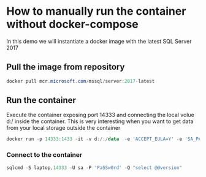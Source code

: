 # How to manually run the container without docker-compose

In this demo we will instantiate a docker image with the latest SQL Server 2017

## Pull the image from repository

```powershell
docker pull mcr.microsoft.com/mssql/server:2017-latest
```

## Run the container

Execute the container exposing port 14333 and connecting the local volue d:/ inside the container. This is very interesting when you want to get data from your local storage outside the container

```powershell
docker run -p 14333:1433 -it -v d:/:/data  -e 'ACCEPT_EULA=Y' -e 'SA_PASSWORD=PaSSw0rd' --name my-container-sql2017 my-image-2017
```

### Connect to the container

```powershell
sqlcmd -S laptop,14333 -U sa -P 'PaSSw0rd' -Q "select @@version"
```